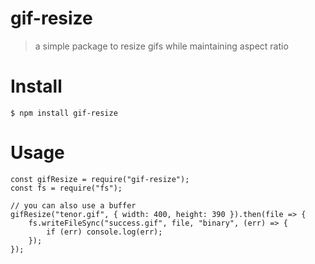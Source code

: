 # gif-resize
>a simple package to resize gifs while maintaining aspect ratio

# Install
```
$ npm install gif-resize
```

# Usage
```
const gifResize = require("gif-resize");
const fs = require("fs");

// you can also use a buffer
gifResize("tenor.gif", { width: 400, height: 390 }).then(file => {
    fs.writeFileSync("success.gif", file, "binary", (err) => {
        if (err) console.log(err);
    });
});
```
